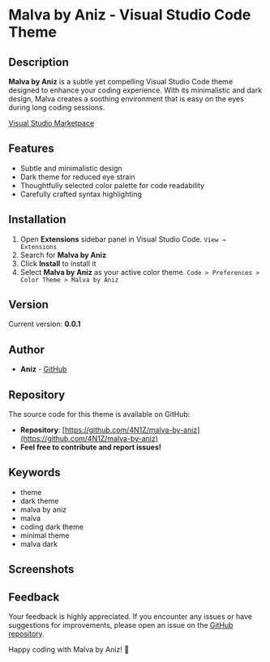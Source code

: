 # Malva by Aniz - Visual Studio Code Theme


## Description

**Malva by Aniz** is a subtle yet compelling Visual Studio Code theme designed to enhance your coding experience. With its minimalistic and dark design, Malva creates a soothing environment that is easy on the eyes during long coding sessions.

[Visual Studio Marketpace](https://marketplace.visualstudio.com/items?itemName=Aniz.malva)

## Features

- Subtle and minimalistic design
- Dark theme for reduced eye strain
- Thoughtfully selected color palette for code readability
- Carefully crafted syntax highlighting

## Installation

1. Open **Extensions** sidebar panel in Visual Studio Code. `View → Extensions`
2. Search for **Malva by Aniz**
3. Click **Install** to install it
4. Select **Malva by Aniz** as your active color theme. `Code > Preferences > Color Theme > Malva by Aniz`

## Version

Current version: **0.0.1**

## Author

- **Aniz** - [GitHub](https://github.com/4N1Z)

## Repository

The source code for this theme is available on GitHub:

- **Repository**: [https://github.com/4N1Z/malva-by-aniz](https://github.com/4N1Z/malva-by-aniz)
- **Feel free to contribute and report issues!**

## Keywords

- theme
- dark theme
- malva by aniz
- malva
- coding dark theme
- minimal theme
- malva dark

## Screenshots

<!-- ![Malva by Aniz](https://raw.githubusercontent.com/4N1Z/malva-by-aniz/main/images/malva-screenshot-1.png) -->

## Feedback

Your feedback is highly appreciated. If you encounter any issues or have suggestions for improvements, please open an issue on the [GitHub repository](https://github.com/4N1Z/malva-by-aniz).

Happy coding with Malva by Aniz! 🚀
